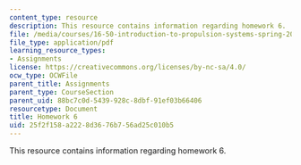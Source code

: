 ```yaml
---
content_type: resource
description: This resource contains information regarding homework 6.
file: /media/courses/16-50-introduction-to-propulsion-systems-spring-2012/25f2f158a2228d3676b756ad25c010b5_MIT16_50S12_hw6.pdf
file_type: application/pdf
learning_resource_types:
- Assignments
license: https://creativecommons.org/licenses/by-nc-sa/4.0/
ocw_type: OCWFile
parent_title: Assignments
parent_type: CourseSection
parent_uid: 88bc7c0d-5439-928c-8dbf-91ef03b66406
resourcetype: Document
title: Homework 6
uid: 25f2f158-a222-8d36-76b7-56ad25c010b5
---
```

This resource contains information regarding homework 6.